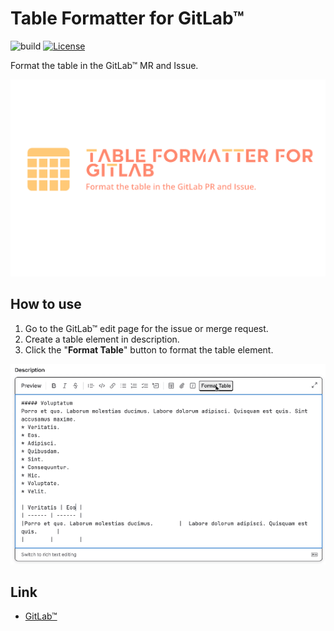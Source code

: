 # Table Formatter for GitLab™

![build](https://github.com/ryohidaka/table-formatter-for-gitlab/workflows/Build/badge.svg)
[![License](https://img.shields.io/badge/license-MIT-blue.svg)](https://opensource.org/licenses/MIT)

Format the table in the GitLab™ MR and Issue.

![Brand Image](./assets/images/brand.png)

## How to use

1. Go to the GitLab™ edit page for the issue or merge request.
1. Create a table element in description.
1. Click the "**Format Table**" button to format the table element.

![How to use](./assets/images/sample.gif)

## Link

- [GitLab™](https://about.gitlab.com/)
